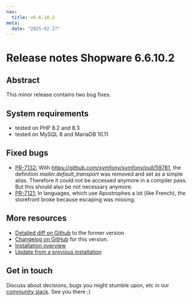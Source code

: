 ```yaml
---
nav:
  title: v6.6.10.2
meta:
  date: "2025-02-27"
---
```


# Release notes Shopware 6.6.10.2

## Abstract

This minor release contains two bug fixes.

## System requirements

* tested on PHP 8.2 and 8.3
* tested on MySQL 8 and MariaDB 10.11

## Fixed bugs

* [PR-7132:](https://github.com/shopware/shopware/pull/7132) With https://github.com/symfony/symfony/pull/59781, the definition *mailer.default_transport* was removed and set as a simple alias. Therefore it could not be accessed anymore in a compiler pass. But this should also be not necessary anymore.
* [PR-7121:](https://github.com/shopware/shopware/pull/7121) In languages, which use Apostrophes a lot (like French), the storefront broke because escaping was missing.

## More resources

* [Detailed diff on Github](https://github.com/shopware/shopware/compare/v6.6.10.1...v6.6.10.2) to the former version
* [Changelog on GitHub](https://github.com/shopware/shopware/blob/v6.6.10.2/CHANGELOG.md) for this version.
* [Installation overview](https://developer.shopware.com/docs/guides/installation/)
* [Update from a previous installation](https://developer.shopware.com/docs/guides/installation/template.html#update-shopware)

## Get in touch

Discuss about decisions, bugs you might stumble upon, etc in our [community slack](https://slack.shopware.com). See you there ;)
